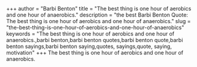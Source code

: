 +++
author = "Barbi Benton"
title = "The best thing is one hour of aerobics and one hour of anaerobics."
description = "the best Barbi Benton Quote: The best thing is one hour of aerobics and one hour of anaerobics."
slug = "the-best-thing-is-one-hour-of-aerobics-and-one-hour-of-anaerobics"
keywords = "The best thing is one hour of aerobics and one hour of anaerobics.,barbi benton,barbi benton quotes,barbi benton quote,barbi benton sayings,barbi benton saying,quotes, sayings,quote, saying, motivation"
+++
The best thing is one hour of aerobics and one hour of anaerobics.
